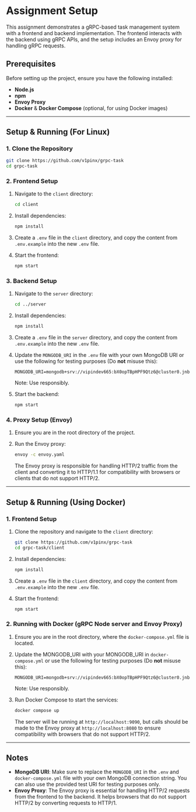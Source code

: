 # Assignment Setup

This assignment demonstrates a gRPC-based task management system with a frontend and backend implementation. The frontend interacts with the backend using gRPC APIs, and the setup includes an Envoy proxy for handling gRPC requests.

## Prerequisites

Before setting up the project, ensure you have the following installed:

-   **Node.js** 
-   **npm**
-   **Envoy Proxy** 
-   **Docker** & **Docker Compose** (optional, for using Docker images)

----------

## Setup & Running (For Linux)

### 1. Clone the Repository

```bash
git clone https://github.com/v1pinx/grpc-task
cd grpc-task
```

### 2. Frontend Setup

1.  Navigate to the `client` directory:
    
    ```bash
    cd client
    ```
    
2.  Install dependencies:
    
    ```bash
    npm install
    ```
    
3.  Create a `.env` file in the `client` directory, and copy the content from `.env.example` into the new `.env` file.
    
4.  Start the frontend:
    
    ```bash
    npm start
    ```
    

### 3. Backend Setup

1.  Navigate to the `server` directory:
    
    ```bash
    cd ../server
    ```
    
2.  Install dependencies:
    
    ```bash
    npm install
    ```
    
3.  Create a `.env` file in the `server` directory, and copy the content from `.env.example` into the new `.env` file.
    
4.  Update the `MONGODB_URI` in the `.env` file with your own MongoDB URI or use the following for testing purposes (Do **not** misuse this):
    
    ```env
    MONGODB_URI=mongodb+srv://vipindev665:bX0opTBpHPF9Qtz6@cluster0.jnbgy.mongodb.net
    ```
    Note: Use responsibly.
    
5.  Start the backend:
    
    ```bash
    npm start
    ```
    

### 4. Proxy Setup (Envoy)

1.  Ensure you are in the root directory of the project.
    
2.  Run the Envoy proxy:
    
    ```bash
    envoy -c envoy.yaml
    ```
    
    The Envoy proxy is responsible for handling HTTP/2 traffic from the client and converting it to HTTP/1.1 for compatibility with browsers or clients that do not support HTTP/2.
    

---------
## Setup & Running (Using Docker)

### 1. Frontend Setup

1.  Clone the repository and navigate to the `client` directory:
    
    ```bash
    git clone https://github.com/v1pinx/grpc-task
    cd grpc-task/client
    ```
    
2.  Install dependencies:
    
    ```bash
    npm install
    ```
    
3.  Create a `.env` file in the `client` directory, and copy the content from `.env.example` into the new `.env` file.
    
4.  Start the frontend:
    
    ```bash
    npm start
    ```
    

### 2. Running with Docker (gRPC Node server and Envoy Proxy)

1.  Ensure you are in the root directory, where the `docker-compose.yml` file is located.
    
2.  Update the MONGODB_URI with your MONGODB_URI in `docker-compose.yml` or  use the following for testing purposes (Do **not** misuse this):
	```
	MONGODB_URI=mongodb+srv://vipindev665:bX0opTBpHPF9Qtz6@cluster0.jnbgy.mongodb.net
	```
	Note: Use responsibly.
    
4.  Run Docker Compose to start the services:
    
    ```bash
    docker compose up
    ```
    
    The server will be running at `http://localhost:9090`, but calls should be made to the Envoy proxy at `http://localhost:8080` to ensure compatibility with browsers that do not support HTTP/2.
----------

## Notes

-   **MongoDB URI**: Make sure to replace the `MONGODB_URI` in the `.env` and `docker-compose.yml` file with your own MongoDB connection string. You can also use the provided test URI for testing purposes only.
-   **Envoy Proxy**: The Envoy proxy is essential for handling HTTP/2 requests from the frontend to the backend. It helps browsers that do not support HTTP/2 by converting requests to HTTP/1.
